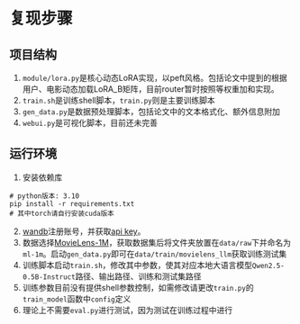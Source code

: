 # 复现步骤

## 项目结构

1. `module/lora.py`是核心动态LoRA实现，以peft风格。包括论文中提到的根据用户、电影动态加载LoRA_B矩阵，目前router暂时按照等权重加和实现。
2. `train.sh`是训练shell脚本，`train.py`则是主要训练脚本
3. `gen_data.py`是数据预处理脚本，包括论文中的文本格式化、额外信息附加
4. `webui.py`是可视化脚本，目前还未完善

## 运行环境
1. 安装依赖库
```shell
# python版本: 3.10
pip install -r requirements.txt
# 其中torch请自行安装cuda版本
```
2. [wandb](https://wandb.ai/site)注册账号，并获取[api key](https://wandb.ai/authorize)。
3. 数据选择[MovieLens-1M](https://files.grouplens.org/datasets/movielens/ml-1m.zip)，获取数据集后将文件夹放置在`data/raw`下并命名为`ml-1m`。启动`gen_data.py`即可在`data/train/movielens_llm`获取训练测试集
4. 训练脚本启动`train.sh`，修改其中参数，使其对应本地大语言模型`Qwen2.5-0.5B-Instruct`路径、输出路径、训练和测试集路径
5. 训练参数目前没有提供shell参数控制，如需修改请更改`train.py`的`train_model`函数中`config`定义
6. 理论上不需要`eval.py`进行测试，因为测试在训练过程中进行

